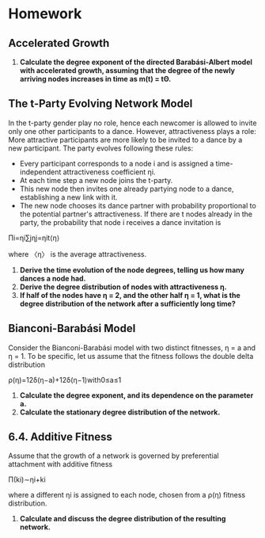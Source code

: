 # Homework

## Accelerated Growth

1. **Calculate the degree exponent of the directed Barabási-Albert model with accelerated growth, assuming that the degree of the newly arriving nodes increases in time as m(t) = tΘ.**

## The t-Party Evolving Network Model

In the t-party gender play no role, hence each newcomer is allowed to invite only one other participants to a dance. However, attractiveness plays a role: More attractive participants are more likely to be invited to a dance by a new participant. The party evolves following these rules:

- Every participant corresponds to a node i and is assigned a time-independent attractiveness coefficient ηi.
- At each time step a new node joins the t-party.
- This new node then invites one already partying node to a dance, establishing a new link with it.
- The new node chooses its dance partner with probability proportional to the potential partner's attractiveness. If there are t nodes already in the party, the probability that node i receives a dance invitation is

Πi=ηi∑jηj=ηit⟨η⟩

where 〈η〉 is the average attractiveness.

1. **Derive the time evolution of the node degrees, telling us how many dances a node had.**
2. **Derive the degree distribution of nodes with attractiveness η.**
3. **If half of the nodes have η = 2, and the other half η = 1, what is the degree distribution of the network after a sufficiently long time?**

## Bianconi-Barabási Model

Consider the Bianconi-Barabási model with two distinct fitnesses, η = a and η = 1. To be specific, let us assume that the fitness follows the double delta distribution

ρ(η)=12δ(η−a)+12δ(η−1)with0≤a≤1

1. **Calculate the degree exponent, and its dependence on the parameter a.**
2. **Calculate the stationary degree distribution of the network.**

## 6.4. Additive Fitness

Assume that the growth of a network is governed by preferential attachment with additive fitness

Π(ki)∼ηi+ki

where a different ηi is assigned to each node, chosen from a ρ(η) fitness distribution.

1. **Calculate and discuss the degree distribution of the resulting network.**
